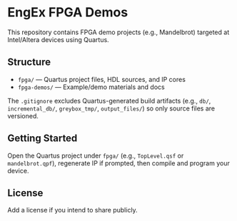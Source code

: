 # EngEx FPGA Demos

This repository contains FPGA demo projects (e.g., Mandelbrot) targeted at Intel/Altera devices using Quartus.

## Structure

- `fpga/` — Quartus project files, HDL sources, and IP cores
- `fpga-demos/` — Example/demo materials and docs

The `.gitignore` excludes Quartus-generated build artifacts (e.g., `db/`, `incremental_db/`, `greybox_tmp/`, `output_files/`) so only source files are versioned.

## Getting Started

Open the Quartus project under `fpga/` (e.g., `TopLevel.qsf` or `mandelbrot.qpf`), regenerate IP if prompted, then compile and program your device.

## License

Add a license if you intend to share publicly.
